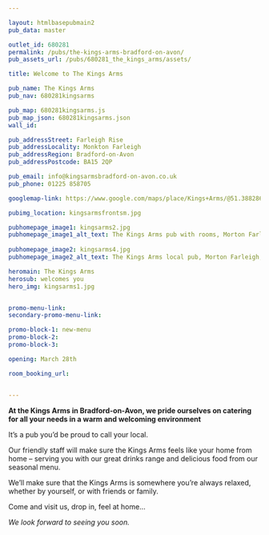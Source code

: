 ```yaml
---

layout: htmlbasepubmain2
pub_data: master

outlet_id: 680281
permalink: /pubs/the-kings-arms-bradford-on-avon/
pub_assets_url: /pubs/680281_the_kings_arms/assets/

title: Welcome to The Kings Arms

pub_name: The Kings Arms
pub_nav: 680281kingsarms

pub_map: 680281kingsarms.js
pub_map_json: 680281kingsarms.json
wall_id:

pub_addressStreet: Farleigh Rise
pub_addressLocality: Monkton Farleigh 
pub_addressRegion: Bradford-on-Avon
pub_addressPostcode: BA15 2QP

pub_email: info@kingsarmsbradford-on-avon.co.uk
pub_phone: 01225 858705

googlemap-link: https://www.google.com/maps/place/Kings+Arms/@51.388286,-2.2824158,267m/data=!3m1!1e3!4m12!1m6!3m5!1s0x48717f42aef3335f:0xd28c2d36516a7a4a!2sKings+Arms!8m2!3d51.388256!4d-2.2824185!3m4!1s0x48717f42aef3335f:0xd28c2d36516a7a4a!8m2!3d51.388256!4d-2.2824185?hl=en-GB

pubimg_location: kingsarmsfrontsm.jpg

pubhomepage_image1: kingsarms2.jpg 
pubhomepage_image1_alt_text: The Kings Arms pub with rooms, Morton Farleigh, Bradford-on-Avon 
 
pubhomepage_image2: kingsarms4.jpg
pubhomepage_image2_alt_text: The Kings Arms local pub, Morton Farleigh, Bradford-on-Avon 

heromain: The Kings Arms
herosub: welcomes you
hero_img: kingsarms1.jpg


promo-menu-link:
secondary-promo-menu-link:

promo-block-1: new-menu
promo-block-2: 
promo-block-3: 

opening: March 28th

room_booking_url: 


---
```


**At the Kings Arms in Bradford-on-Avon, we pride ourselves on catering for all your needs in a warm and welcoming environment**

It’s a pub you’d be proud to call your local.

Our friendly staff will make sure the Kings Arms feels like your home from home – serving you with our great drinks range and delicious food from our seasonal menu.

We’ll make sure that the Kings Arms is somewhere you’re always relaxed, whether by yourself, or with friends or family.

Come and visit us, drop in, feel at home… 

*We look forward to seeing you soon.*




